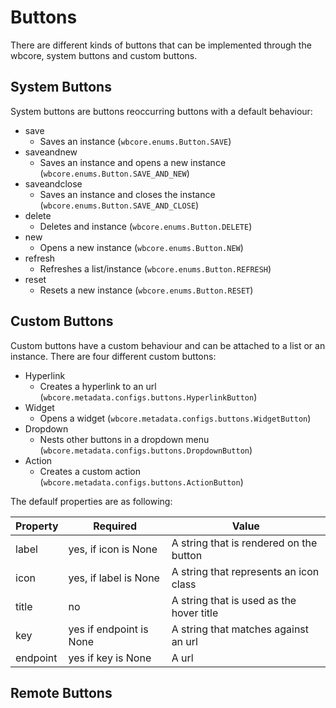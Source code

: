 # Buttons

There are different kinds of buttons that can be implemented through the wbcore, system buttons and custom buttons.

## System Buttons

System buttons are buttons reoccurring buttons with a default behaviour:

* save
    * Saves an instance (`wbcore.enums.Button.SAVE`)
* saveandnew
    * Saves an instance and opens a new instance (`wbcore.enums.Button.SAVE_AND_NEW`)
* saveandclose
    * Saves an instance and closes the instance (`wbcore.enums.Button.SAVE_AND_CLOSE`)
* delete
    * Deletes and instance (`wbcore.enums.Button.DELETE`)
* new
    * Opens a new instance (`wbcore.enums.Button.NEW`)
* refresh
    * Refreshes a list/instance (`wbcore.enums.Button.REFRESH`)
* reset
    * Resets a new instance (`wbcore.enums.Button.RESET`)

## Custom Buttons

Custom buttons have a custom behaviour and can be attached to a list or an instance. There are four different custom buttons:

* Hyperlink
    * Creates a hyperlink to an url (`wbcore.metadata.configs.buttons.HyperlinkButton`)
* Widget
    * Opens a widget (`wbcore.metadata.configs.buttons.WidgetButton`)
* Dropdown
    * Nests other buttons in a dropdown menu (`wbcore.metadata.configs.buttons.DropdownButton`)
* Action
    * Creates a custom action (`wbcore.metadata.configs.buttons.ActionButton`)

The defaulf properties are as following:

| Property | Required                | Value                                    |
|----------|-------------------------|------------------------------------------|
| label    | yes, if icon is None    | A string that is rendered on the button  |
| icon     | yes, if label is None   | A string that represents an icon class   |
| title    | no                      | A string that is used as the hover title |
| key      | yes if endpoint is None | A string that matches against an url     |
| endpoint | yes if key is None      | A url                                    |

## Remote Buttons

<Placeholder>
